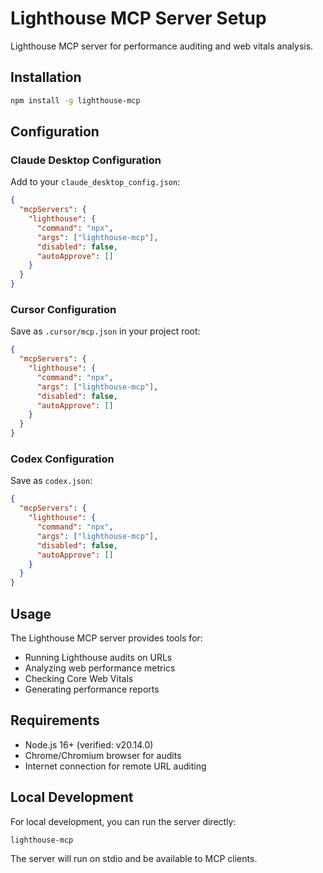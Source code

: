 # Lighthouse MCP Server Setup

Lighthouse MCP server for performance auditing and web vitals analysis.

## Installation

```bash
npm install -g lighthouse-mcp
```

## Configuration

### Claude Desktop Configuration

Add to your `claude_desktop_config.json`:

```json
{
  "mcpServers": {
    "lighthouse": {
      "command": "npx",
      "args": ["lighthouse-mcp"],
      "disabled": false,
      "autoApprove": []
    }
  }
}
```

### Cursor Configuration

Save as `.cursor/mcp.json` in your project root:

```json
{
  "mcpServers": {
    "lighthouse": {
      "command": "npx",
      "args": ["lighthouse-mcp"],
      "disabled": false,
      "autoApprove": []
    }
  }
}
```

### Codex Configuration

Save as `codex.json`:

```json
{
  "mcpServers": {
    "lighthouse": {
      "command": "npx",
      "args": ["lighthouse-mcp"],
      "disabled": false,
      "autoApprove": []
    }
  }
}
```

## Usage

The Lighthouse MCP server provides tools for:
- Running Lighthouse audits on URLs
- Analyzing web performance metrics
- Checking Core Web Vitals
- Generating performance reports

## Requirements

- Node.js 16+ (verified: v20.14.0)
- Chrome/Chromium browser for audits
- Internet connection for remote URL auditing

## Local Development

For local development, you can run the server directly:

```bash
lighthouse-mcp
```

The server will run on stdio and be available to MCP clients.
